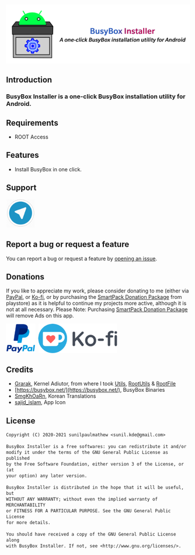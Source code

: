 ![](banner.png)

## Introduction
### BusyBox Installer is a one-click BusyBox installation utility for Android.

## Requirements
* ROOT Access

## Features
* Install BusyBox in one click.

## Support
[<img src="https://github.com/SmartPack/SmartPack.github.io/blob/master/asset/pic006.png?raw=true"
     alt=""
     height="80">](https://t.me/smartpack_kmanager)
     
## Report a bug or request a feature
You can report a bug or request a feature by [opening an issue](https://github.com/SmartPack/BusyBox-Installer/issues/new).

## Donations
If you like to appreciate my work, please consider donating to me (either via [PayPal](https://www.paypal.me/menacherry/), or [Ko-fi](https://ko-fi.com/sunilpaulmathew/), or by purchasing the [SmartPack Donation Package](https://play.google.com/store/apps/details?id=com.smartpack.donate) from playstore) as it is helpful to continue my projects more active, although it is not at all necessary.
Please Note: Purchasing [SmartPack Donation Package](https://play.google.com/store/apps/details?id=com.smartpack.donate) will remove Ads on this app.

[<img src="https://raw.githubusercontent.com/SmartPack/SmartPack.github.io/master/asset/pic005.png"
     alt=""
     height="80">](https://www.paypal.me/menacherry/)
[<img src="https://play.google.com/intl/en_us/badges/images/generic/en-play-badge.png"
     alt=""
     height="80">](https://play.google.com/store/apps/details?id=com.smartpack.donate)
[<img src="https://raw.githubusercontent.com/SmartPack/SmartPack.github.io/master/asset/pic010.png"
     alt=""
     height="80">](https://ko-fi.com/sunilpaulmathew/)

## Credits
* [Grarak](https://github.com/Grarak), Kernel Adiutor, from where I took [Utils](https://raw.githubusercontent.com/Grarak/KernelAdiutor/master/app/src/main/java/com/grarak/kerneladiutor/utils/Utils.java), [RootUtils](https://raw.githubusercontent.com/Grarak/KernelAdiutor/master/app/src/main/java/com/grarak/kerneladiutor/utils/root/RootUtils.java) & [RootFile](https://raw.githubusercontent.com/Grarak/KernelAdiutor/master/app/src/main/java/com/grarak/kerneladiutor/utils/root/RootFile.java)
* [https://busybox.net/](https://busybox.net/), BusyBox Binaries
* [SmgKhOaRn](https://github.com/SmgKhOaRn), Korean Translations
* [sajid_islam](https://t.me/sajid_islam), App Icon

## License

    Copyright (C) 2020-2021 sunilpaulmathew <sunil.kde@gmail.com>

    BusyBox Installer is a free softwares: you can redistribute it and/or
    modify it under the terms of the GNU General Public License as published
    by the Free Software Foundation, either version 3 of the License, or (at
    your option) any later version.

    BusyBox Installer is distributed in the hope that it will be useful, but
    WITHOUT ANY WARRANTY; without even the implied warranty of MERCHANTABILITY
    or FITNESS FOR A PARTICULAR PURPOSE. See the GNU General Public License
    for more details.

    You should have received a copy of the GNU General Public License along
    with BusyBox Installer. If not, see <http://www.gnu.org/licenses/>.